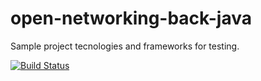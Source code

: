 open-networking-back-java
=========================

Sample project tecnologies and frameworks for testing.

[![Build Status](https://travis-ci.org/joaoluizjoaquim/open-networking-back-java.svg?branch=master)](https://travis-ci.org/joaoluizjoaquim/open-networking-back-java)
